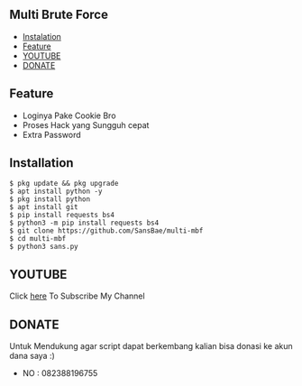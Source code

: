 ## Multi Brute Force
* [Instalation](#installation)
* [Feature](#feature)
* [YOUTUBE](#youtube)
* [DONATE](#donate)

## Feature
* Loginya Pake Cookie Bro
* Proses Hack yang Sungguh cepat 
* Extra Password

## Installation
```
$ pkg update && pkg upgrade
$ apt install python -y
$ pkg install python
$ apt install git
$ pip install requests bs4
$ python3 -m pip install requests bs4
$ git clone https://github.com/SansBae/multi-mbf
$ cd multi-mbf
$ python3 sans.py
```

## YOUTUBE
Click [here](https://www.youtube.com/c/SANSBAE) To Subscribe My Channel


## DONATE
Untuk Mendukung agar script dapat berkembang kalian bisa donasi ke akun dana saya :)
<ul><li>NO : 082388196755</ul></li>
